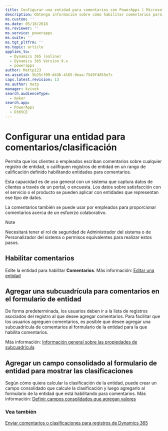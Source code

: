 ```yaml
---
title: Configurar una entidad para comentarios con PowerApps | MicrosoftDocs
description: Obtenga información sobre cómo habilitar comentarios para una entidad
ms.custom: ''
ms.date: 05/18/2018
ms.reviewer: ''
ms.service: powerapps
ms.suite: ''
ms.tgt_pltfrm: ''
ms.topic: article
applies_to:
  - Dynamics 365 (online)
  - Dynamics 365 Version 9.x
  - powerapps
author: Mattp123
ms.assetid: 5b25cf09-d43b-4165-9eaa-7549f4855e7c
caps.latest.revision: 13
ms.author: matp
manager: kvivek
search.audienceType:
  - maker
search.app:
  - PowerApps
  - D365CE
---
```

# <a name="configure-an-entity-for-feedbackratings"></a>Configurar una entidad para comentarios/clasificación

Permita que los clientes o empleados escriban comentarios sobre cualquier registro de entidad, o califiquen registros de entidad en un rango de calificación definido habilitando entidades para comentarios.  

Esta capacidad es de uso general con un sistema que captura datos de clientes a través de un portal, o encuesta. Los datos sobre satisfacción con el servicio o el producto se pueden aplicar con entidades que representan ese tipo de datos.

La comentarios también se puede usar por empleados para proporcionar comentarios acerca de un esfuerzo colaborativo.

> [!NOTE]
> Necesitará tener el rol de seguridad de Administrador del sistema o de Personalizador del sistema o permisos equivalentes para realizar estos pasos.
  
## <a name="enable-feedback"></a>Habilitar comentarios  
  
Edite la entidad para habilitar **Comentarios**. Más información: [Editar una entidad](edit-entities.md)
  
## <a name="add-a-subgrid-for-feedback-on-the-entity-form"></a>Agregar una subcuadrícula para comentarios en el formulario de entidad  

De forma predeterminada, los usuarios deben ir a la lista de registros asociados del registro al que desee agregar comentarios. Para facilitar que los usuarios agreguen comentarios, es posible que desee agregar una subcuadrícula de comentarios al formulario de la entidad para la que habilita comentarios.  

<!-- This is the closest I could find to a topic about adding an subgrid to a form. -->
Más información:  [Información general sobre las propiedades de subcuadrícula](../model-driven-apps/sub-grid-properties-legacy.md)

## <a name="add-a-rollup-field--to-the-entity-form-to-show-the-ratings"></a>Agregar un campo consolidado al formulario de entidad para mostrar las clasificaciones  

Según cómo quiera calcular la clasificación de la entidad, puede crear un campo consolidado que calcule la clasificación y luego agregarlo al formulario de la entidad que está habilitando para comentarios. Más información: [Definir campos consolidados que agregan valores](define-rollup-fields.md)
  
### <a name="see-also"></a>Vea también  
 [Enviar comentarios o clasificaciones para registros de Dynamics 365](/dynamics365/customer-engagement/basics/submit-feedback-ratings)
